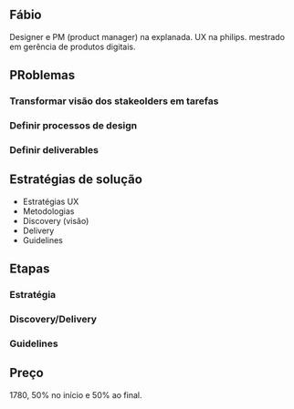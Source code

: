 ## Fábio
Designer e PM (product manager) na explanada. UX na philips. mestrado em gerência de produtos digitais.

## PRoblemas
### Transformar visão dos stakeolders em tarefas
### Definir processos de design
### Definir deliverables


## Estratégias de solução
- Estratégias UX
- Metodologias
- Discovery (visão)
- Delivery
- Guidelines


## Etapas
### Estratégia
### Discovery/Delivery
### Guidelines


## Preço
1780, 50% no início e 50% ao final.
